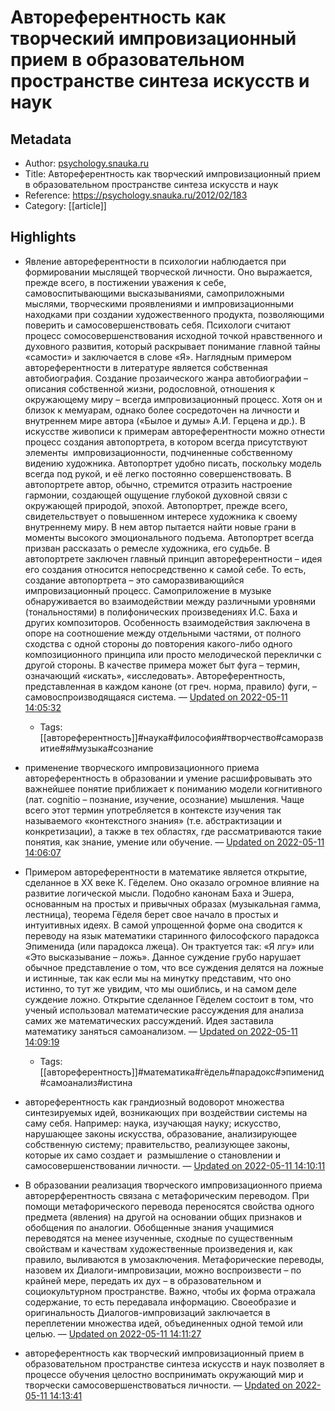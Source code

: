 # Автореферентность как творческий импровизационный прием в образовательном пространстве синтеза искусств и наук

## Metadata
- Author: [psychology.snauka.ru]()
- Title: Автореферентность как творческий импровизационный прием в образовательном пространстве синтеза искусств и наук
- Reference: https://psychology.snauka.ru/2012/02/183
- Category: [[article]]

## Highlights
- Явление автореферентности в психологии наблюдается при формировании мыслящей творческой личности. Оно выражается, прежде всего, в постижении уважения к себе, самовоспитывающими высказываниями, самоприложными мыслями, творческими проявлениями и импровизационными находками при создании художественного продукта, позволяющими поверить и самосовершенствовать себя. Психологи считают процесс сомосовершенствования исходной точкой нравственного и духовного развития, который раскрывает понимание главной тайны «самости» и заключается в слове «Я».
Наглядным примером автореферентности в литературе является собственная автобиография. Создание прозаического жанра автобиографии – описания собственной жизни, родословной, отношения к окружающему миру – всегда импровизационный процесс. Хотя он и близок к мемуарам, однако более сосредоточен на личности и внутреннем мире автора («Былое и думы» А.И. Герцена и др.).
В искусстве живописи к примерам автореферентности можно отнести процесс создания автопортрета, в котором всегда присутствуют элементы  импровизационности, подчиненные собственному видению художника. Автопортрет удобно писать, поскольку модель всегда под рукой, и её легко постоянно совершенствовать. В автопортрете автор, обычно, стремится отразить настроение гармонии, создающей ощущение глубокой духовной связи с окружающей природой, эпохой. Автопортрет, прежде всего, свидетельствует о повышенном интересе художника к своему внутреннему миру. В нем автор пытается найти новые грани в моменты высокого эмоционального подъема. Автопортрет всегда призван рассказать о ремесле художника, его судьбе. В автопортрете заключен главный принцип автореферентности – идея его создания относится непосредственно к самой себе. То есть, создание автопортрета – это саморазвивающийся импровизационный процесс.
Самоприложение в музыке обнаруживается во взаимодействии между различными уровнями (тональностями) в полифонических произведениях И.С. Баха и других композиторов. Особенность взаимодействия заключена в опоре на соотношение между отдельными частями, от полного сходства с одной стороны до повторения какого-либо одного композиционного принципа или просто мелодической переклички с другой стороны.
В качестве примера может быт фуга – термин, означающий «искать», «исследовать». Автореферентность, представленная в каждом каноне (от греч. норма, правило) фуги, – самовоспроизводящаяся система. — [Updated on 2022-05-11 14:05:32](https://hyp.is/RojHxtEaEeyoW0f7AyqMJg/psychology.snauka.ru/2012/02/183)
   - Tags: [[автореферентность]]#наука#философия#творчество#саморазвитие#я#музыка#сознание
- применение творческого импровизационного приема автореферентность в образовании и умение расшифровывать это важнейшее понятие приближает к пониманию модели когнитивного (лат. cognitio – познание, изучение, осознание) мышления. Чаще всего этот термин употребляется в контексте изучения так называемого «контекстного знания» (т.е. абстрактизации и конкретизации), а также в тех областях, где рассматриваются такие понятия, как знание, умение или обучение. — [Updated on 2022-05-11 14:06:07](https://hyp.is/W7jv9NEaEeys73fG_WhW2A/psychology.snauka.ru/2012/02/183)

- Примером автореферентности в математике является открытие, сделанное в ХХ веке К. Гёделем. Оно оказало огромное влияние на развитие логической мысли. Подобно канонам Баха и Эшера, основанным на простых и привычных образах (музыкальная гамма, лестница), теорема Гёделя берет свое начало в простых и интуитивных идеях. В самой упрощенной форме она сводится к переводу на язык математики старинного философского парадокса Эпименида (или парадокса лжеца). Он трактуется так: «Я лгу» или «Это высказывание – ложь».
Данное суждение грубо нарушает обычное представление о том, что все суждения делятся на ложные и истинные, так как если мы на минутку представим, что оно истинно, то тут же увидим, что мы ошиблись, и на самом деле суждение ложно. Открытие сделанное Гёделем состоит в том, что ученый использовал математические рассуждения для анализа самих же математических рассуждений. Идея заставила математику заняться самоанализом. — [Updated on 2022-05-11 14:09:19](https://hyp.is/zZ5DMNEaEeyHLBvqmXAjXQ/psychology.snauka.ru/2012/02/183)
   - Tags: [[автореферентность]]#математика#гёдель#парадокс#эпименид#самоанализ#истина
- автореферентность как грандиозный водоворот множества синтезируемых идей, возникающих при воздействии системы на саму себя. Например: наука, изучающая науку; искусство, нарушающее законы искусства, образование, анализирующее собственную систему; правительство, реализующее законы, которые их само создает и  размышление о становлении и самосовершенствовании личности. — [Updated on 2022-05-11 14:10:11](https://hyp.is/7KPOitEaEeymJVdPTtBq8A/psychology.snauka.ru/2012/02/183)

- В образовании реализация творческого импровизационного приема авторерферентность связана с метафорическим переводом. При помощи метафорического перевода переносятся свойства одного предмета (явления) на другой на основании общих признаков и обобщения по аналогии. Обобщенные знания учащимися переводятся на менее изученные, сходные по существенным свойствам и качествам художественные произведения и, как правило, выливаются в умозаключения.
Метафорические переводы, назовем их Диалоги-импровизации, можно воспроизвести – по крайней мере, передать их дух – в образовательном и социокультурном пространстве. Важно, чтобы их форма отражала содержание, то есть передавала информацию. Своеобразие и оригинальность Диалогов-импровизаций заключается в переплетении множества идей, объединенных одной темой или целью. — [Updated on 2022-05-11 14:11:27](https://hyp.is/GlOtWtEbEeyQcevITNAUNw/psychology.snauka.ru/2012/02/183)

- автореферентность как творческий импровизационный прием в образовательном пространстве синтеза искусств и наук позволяет в процессе обучения целостно воспринимать окружающий мир и творчески самосовершенствоваться личности. — [Updated on 2022-05-11 14:13:41](https://hyp.is/aj478NEbEeycYfv3xsVnyg/psychology.snauka.ru/2012/02/183)

